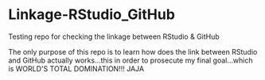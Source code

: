 # Linkage-RStudio_GitHub
Testing repo for checking the linkage between RStudio &amp; GitHub

The only purpose of this repo is to learn how does the link between RStudio and GitHub actually works...this in order to prosecute my final goal...which is WORLD'S TOTAL DOMINATION!!! JAJA
